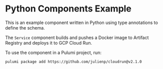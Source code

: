 # Python Components Example

This is an example component written in Python using type annotations to define the schema.

The `Service` component builds and pushes a Docker image to Artifact Registry and deploys it to GCP Cloud Run.

To use the component in a Pulumi project, run:

```bash
pulumi package add https://github.com/julienp/cloudrun@v2.1.0
```
